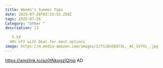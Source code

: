 ```yaml
---
title: Women’s Summer Tops
date: 2025-07-28T03:15:52.256Z
tags: 2025-07-28
Category: "other "
description: |2
  
   5.XX  
  40% off with Deal for most options
image: https://m.media-amazon.com/images/I/71iDoSE0l5L._AC_SY741_.jpg
---
```

https://amzlink.to/az0tNkpgzlQmp   AD